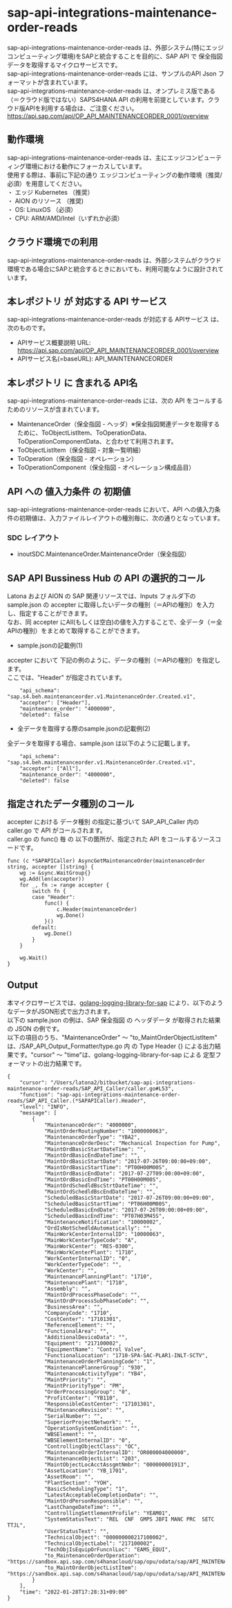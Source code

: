 # sap-api-integrations-maintenance-order-reads
sap-api-integrations-maintenance-order-reads は、外部システム(特にエッジコンピューティング環境)をSAPと統合することを目的に、SAP API で 保全指図データを取得するマイクロサービスです。    
sap-api-integrations-maintenance-order-reads には、サンプルのAPI Json フォーマットが含まれています。   
sap-api-integrations-maintenance-order-reads は、オンプレミス版である（＝クラウド版ではない）SAPS4HANA API の利用を前提としています。クラウド版APIを利用する場合は、ご注意ください。     
https://api.sap.com/api/OP_API_MAINTENANCEORDER_0001/overview   

## 動作環境  
sap-api-integrations-maintenance-order-reads は、主にエッジコンピューティング環境における動作にフォーカスしています。  
使用する際は、事前に下記の通り エッジコンピューティングの動作環境（推奨/必須）を用意してください。  
・ エッジ Kubernetes （推奨）    
・ AION のリソース （推奨)    
・ OS: LinuxOS （必須）    
・ CPU: ARM/AMD/Intel（いずれか必須）　　

## クラウド環境での利用
sap-api-integrations-maintenance-order-reads は、外部システムがクラウド環境である場合にSAPと統合するときにおいても、利用可能なように設計されています。  

## 本レポジトリ が 対応する API サービス
sap-api-integrations-maintenance-order-reads が対応する APIサービス は、次のものです。

* APIサービス概要説明 URL: https://api.sap.com/api/OP_API_MAINTENANCEORDER_0001/overview    
* APIサービス名(=baseURL): API_MAINTENANCEORDER

## 本レポジトリ に 含まれる API名
sap-api-integrations-maintenance-order-reads には、次の API をコールするためのリソースが含まれています。  

* MaintenanceOrder（保全指図 - ヘッダ）※保全指図関連データを取得するために、ToObjectListItem、ToOperationData、ToOperationComponentData、と合わせて利用されます。
* ToObjectListItem（保全指図 - 対象一覧明細）
* ToOperation（保全指図 - オペレーション）
* ToOperationComponent（保全指図 - オペレーション構成品目）

## API への 値入力条件 の 初期値
sap-api-integrations-maintenance-order-reads において、API への値入力条件の初期値は、入力ファイルレイアウトの種別毎に、次の通りとなっています。  

### SDC レイアウト

* inoutSDC.MaintenanceOrder.MaintenanceOrder（保全指図）

## SAP API Bussiness Hub の API の選択的コール

Latona および AION の SAP 関連リソースでは、Inputs フォルダ下の sample.json の accepter に取得したいデータの種別（＝APIの種別）を入力し、指定することができます。  
なお、同 accepter にAll(もしくは空白)の値を入力することで、全データ（＝全APIの種別）をまとめて取得することができます。  

* sample.jsonの記載例(1)  

accepter において 下記の例のように、データの種別（＝APIの種別）を指定します。  
ここでは、"Header" が指定されています。

```
	"api_schema": "sap.s4.beh.maintenanceorder.v1.MaintenanceOrder.Created.v1",
	"accepter": ["Header"],
	"maintenance_order": "4000000",
	"deleted": false
```
  
* 全データを取得する際のsample.jsonの記載例(2)  

全データを取得する場合、sample.json は以下のように記載します。  

```
	"api_schema": "sap.s4.beh.maintenanceorder.v1.MaintenanceOrder.Created.v1",
	"accepter": ["All"],
	"maintenance_order": "4000000",
	"deleted": false
```

## 指定されたデータ種別のコール

accepter における データ種別 の指定に基づいて SAP_API_Caller 内の caller.go で API がコールされます。  
caller.go の func() 毎 の 以下の箇所が、指定された API をコールするソースコードです。  

```
func (c *SAPAPICaller) AsyncGetMaintenanceOrder(maintenanceOrder string, accepter []string) {
	wg := &sync.WaitGroup{}
	wg.Add(len(accepter))
	for _, fn := range accepter {
		switch fn {
		case "Header":
			func() {
				c.Header(maintenanceOrder)
				wg.Done()
			}()
		default:
			wg.Done()
		}
	}

	wg.Wait()
}

```
## Output  
本マイクロサービスでは、[golang-logging-library-for-sap](https://github.com/latonaio/golang-logging-library-for-sap) により、以下のようなデータがJSON形式で出力されます。  
以下の sample.json の例は、SAP 保全指図 の ヘッダデータ が取得された結果の JSON の例です。  
以下の項目のうち、"MaintenanceOrder" ～ "to_MaintOrderObjectListItem" は、/SAP_API_Output_Formatter/type.go 内 の Type Header {} による出力結果です。"cursor" ～ "time"は、golang-logging-library-for-sap による 定型フォーマットの出力結果です。  

```
{
	"cursor": "/Users/latona2/bitbucket/sap-api-integrations-maintenance-order-reads/SAP_API_Caller/caller.go#L53",
	"function": "sap-api-integrations-maintenance-order-reads/SAP_API_Caller.(*SAPAPICaller).Header",
	"level": "INFO",
	"message": [
		{
			"MaintenanceOrder": "4000000",
			"MaintOrderRoutingNumber": "1000000063",
			"MaintenanceOrderType": "YBA2",
			"MaintenanceOrderDesc": "Mechanical Inspection for Pump",
			"MaintOrdBasicStartDateTime": "",
			"MaintOrdBasicEndDateTime": "",
			"MaintOrdBasicStartDate": "2017-07-26T09:00:00+09:00",
			"MaintOrdBasicStartTime": "PT00H00M00S",
			"MaintOrdBasicEndDate": "2017-07-27T09:00:00+09:00",
			"MaintOrdBasicEndTime": "PT00H00M00S",
			"MaintOrdSchedldBscStrtDateTime": "",
			"MaintOrdSchedldBscEndDateTime": "",
			"ScheduledBasicStartDate": "2017-07-26T09:00:00+09:00",
			"ScheduledBasicStartTime": "PT06H00M00S",
			"ScheduledBasicEndDate": "2017-07-26T09:00:00+09:00",
			"ScheduledBasicEndTime": "PT07H03M45S",
			"MaintenanceNotification": "10000002",
			"OrdIsNotSchedldAutomatically": "",
			"MainWorkCenterInternalID": "10000063",
			"MainWorkCenterTypeCode": "A",
			"MainWorkCenter": "RES-0300",
			"MainWorkCenterPlant": "1710",
			"WorkCenterInternalID": "0",
			"WorkCenterTypeCode": "",
			"WorkCenter": "",
			"MaintenancePlanningPlant": "1710",
			"MaintenancePlant": "1710",
			"Assembly": "",
			"MaintOrdProcessPhaseCode": "",
			"MaintOrdProcessSubPhaseCode": "",
			"BusinessArea": "",
			"CompanyCode": "1710",
			"CostCenter": "17101301",
			"ReferenceElement": "",
			"FunctionalArea": "",
			"AdditionalDeviceData": "",
			"Equipment": "217100002",
			"EquipmentName": "Control Valve",
			"FunctionalLocation": "1710-SPA-SAC-PLAR1-INLT-SCTV",
			"MaintenanceOrderPlanningCode": "1",
			"MaintenancePlannerGroup": "930",
			"MaintenanceActivityType": "YB4",
			"MaintPriority": "",
			"MaintPriorityType": "PM",
			"OrderProcessingGroup": "0",
			"ProfitCenter": "YB110",
			"ResponsibleCostCenter": "17101301",
			"MaintenanceRevision": "",
			"SerialNumber": "",
			"SuperiorProjectNetwork": "",
			"OperationSystemCondition": "",
			"WBSElement": "",
			"WBSElementInternalID": "0",
			"ControllingObjectClass": "OC",
			"MaintenanceOrderInternalID": "OR000004000000",
			"MaintenanceObjectList": "203",
			"MaintObjectLocAcctAssgmtNmbr": "000000001913",
			"AssetLocation": "YB_1701",
			"AssetRoom": "",
			"PlantSection": "YOH",
			"BasicSchedulingType": "1",
			"LatestAcceptableCompletionDate": "",
			"MaintOrdPersonResponsible": "",
			"LastChangeDateTime": "",
			"ControllingSettlementProfile": "YEAM01",
			"SystemStatusText": "REL  CNF  GMPS JBFI MANC PRC  SETC TTJL",
			"UserStatusText": "",
			"TechnicalObject": "000000000217100002",
			"TechnicalObjectLabel": "217100002",
			"TechObjIsEquipOrFuncnlLoc": "EAMS_EQUI",
			"to_MaintenanceOrderOperation": "https://sandbox.api.sap.com/s4hanacloud/sap/opu/odata/sap/API_MAINTENANCEORDER/MaintenanceOrder('4000000')/to_MaintenanceOrderOperation",
			"to_MaintOrderObjectListItem": "https://sandbox.api.sap.com/s4hanacloud/sap/opu/odata/sap/API_MAINTENANCEORDER/MaintenanceOrder('4000000')/to_MaintOrderObjectListItem"
		}
	],
	"time": "2022-01-28T17:28:31+09:00"
}

```
